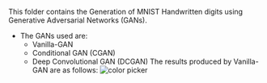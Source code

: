 This folder contains the Generation of MNIST Handwritten digits using Generative Adversarial Networks (GANs).
- The GANs used are:
    - Vanilla-GAN
    - Conditional GAN (CGAN)
    - Deep Convolutional GAN (DCGAN)
The results produced by Vanilla-GAN are as follows:
![color picker](https://github.com/213079003/MNIST_Generation_Classification/blob/main/Generation/Vanilla-GAN/Vanilla_GAN_progress.gif)
